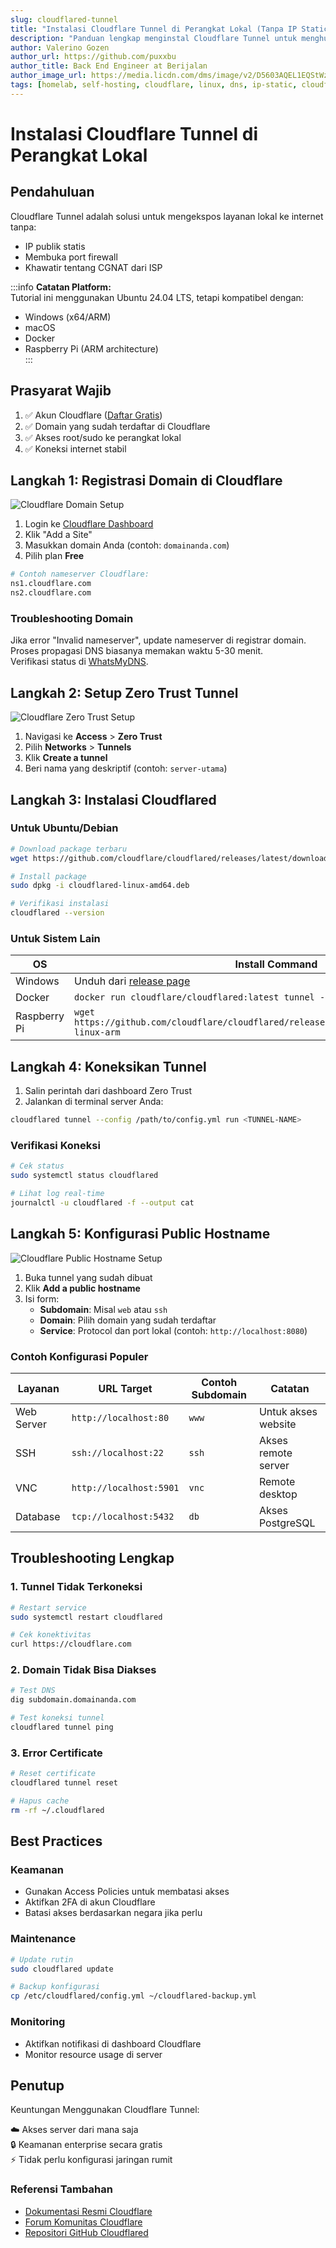 ```yaml
---
slug: cloudflared-tunnel
title: "Instalasi Cloudflare Tunnel di Perangkat Lokal (Tanpa IP Static)"
description: "Panduan lengkap menginstal Cloudflare Tunnel untuk menghubungkan server lokal ke domain publik tanpa IP static. Solusi untuk CGNAT dan jaringan terbatas."
author: Valerino Gozen
author_url: https://github.com/puxxbu
author_title: Back End Engineer at Berijalan
author_image_url: https://media.licdn.com/dms/image/v2/D5603AQEL1EQStWzM_Q/profile-displayphoto-shrink_800_800/profile-displayphoto-shrink_800_800/0/1701697323297?e=1752710400&v=beta&t=mK32frD6CEo2rbtWZ_IhLl-vdxMOxFSQO7omh77l5HA
tags: [homelab, self-hosting, cloudflare, linux, dns, ip-static, cloudflared, tunnel, zero-trust]
---
```


# Instalasi Cloudflare Tunnel di Perangkat Lokal

## Pendahuluan



Cloudflare Tunnel adalah solusi untuk mengekspos layanan lokal ke internet tanpa:

- IP publik statis
- Membuka port firewall
- Khawatir tentang CGNAT dari ISP

:::info
**Catatan Platform:**  
Tutorial ini menggunakan Ubuntu 24.04 LTS, tetapi kompatibel dengan:  
- Windows (x64/ARM)  
- macOS  
- Docker  
- Raspberry Pi (ARM architecture)  
:::

## Prasyarat Wajib

1. ✅ Akun Cloudflare ([Daftar Gratis](https://dash.cloudflare.com/sign-up))
2. ✅ Domain yang sudah terdaftar di Cloudflare
3. ✅ Akses root/sudo ke perangkat lokal
4. ✅ Koneksi internet stabil

## Langkah 1: Registrasi Domain di Cloudflare

![Cloudflare Domain Setup](/img/blog/cloudflared/cloudflared-1-1.png)

1. Login ke [Cloudflare Dashboard](https://dash.cloudflare.com)
2. Klik "Add a Site"
3. Masukkan domain Anda (contoh: `domainanda.com`)
4. Pilih plan **Free**

```bash
# Contoh nameserver Cloudflare:
ns1.cloudflare.com
ns2.cloudflare.com
```

### Troubleshooting Domain

Jika error "Invalid nameserver", update nameserver di registrar domain.  
Proses propagasi DNS biasanya memakan waktu 5-30 menit.  
Verifikasi status di [WhatsMyDNS](https://www.whatsmydns.net/).

## Langkah 2: Setup Zero Trust Tunnel

![Cloudflare Zero Trust Setup](/img/blog/cloudflared/cloudflared-3-2.png)

1. Navigasi ke **Access** > **Zero Trust**
2. Pilih **Networks** > **Tunnels**
3. Klik **Create a tunnel**
4. Beri nama yang deskriptif (contoh: `server-utama`)

## Langkah 3: Instalasi Cloudflared

### Untuk Ubuntu/Debian

```bash
# Download package terbaru
wget https://github.com/cloudflare/cloudflared/releases/latest/download/cloudflared-linux-amd64.deb

# Install package
sudo dpkg -i cloudflared-linux-amd64.deb

# Verifikasi instalasi
cloudflared --version
```

### Untuk Sistem Lain

| OS            | Install Command                                                                 |
|---------------|---------------------------------------------------------------------------------|
| Windows       | Unduh dari [release page](https://github.com/cloudflare/cloudflared/releases)   |
| Docker        | `docker run cloudflare/cloudflared:latest tunnel --no-autoupdate run <TOKEN>`   |
| Raspberry Pi  | `wget https://github.com/cloudflare/cloudflared/releases/latest/download/cloudflared-linux-arm` |

## Langkah 4: Koneksikan Tunnel

1. Salin perintah dari dashboard Zero Trust
2. Jalankan di terminal server Anda:

```bash
cloudflared tunnel --config /path/to/config.yml run <TUNNEL-NAME>
```

### Verifikasi Koneksi

```bash
# Cek status
sudo systemctl status cloudflared

# Lihat log real-time
journalctl -u cloudflared -f --output cat
```

## Langkah 5: Konfigurasi Public Hostname

![Cloudflare Public Hostname Setup](/img/blog/cloudflared/cloudflared-5-3.png)

1. Buka tunnel yang sudah dibuat
2. Klik **Add a public hostname**
3. Isi form:
   - **Subdomain**: Misal `web` atau `ssh`
   - **Domain**: Pilih domain yang sudah terdaftar
   - **Service**: Protocol dan port lokal (contoh: `http://localhost:8080`)

### Contoh Konfigurasi Populer

| Layanan      | URL Target             | Contoh Subdomain | Catatan               |
|--------------|------------------------|------------------|-----------------------|
| Web Server   | `http://localhost:80`  | `www`            | Untuk akses website   |
| SSH          | `ssh://localhost:22`   | `ssh`            | Akses remote server   |
| VNC          | `http://localhost:5901`| `vnc`            | Remote desktop        |
| Database     | `tcp://localhost:5432` | `db`             | Akses PostgreSQL      |

## Troubleshooting Lengkap

### 1. Tunnel Tidak Terkoneksi

```bash
# Restart service
sudo systemctl restart cloudflared

# Cek konektivitas
curl https://cloudflare.com
```

### 2. Domain Tidak Bisa Diakses

```bash
# Test DNS
dig subdomain.domainanda.com

# Test koneksi tunnel
cloudflared tunnel ping
```

### 3. Error Certificate

```bash
# Reset certificate
cloudflared tunnel reset

# Hapus cache
rm -rf ~/.cloudflared
```

## Best Practices

### Keamanan

- Gunakan Access Policies untuk membatasi akses
- Aktifkan 2FA di akun Cloudflare
- Batasi akses berdasarkan negara jika perlu

### Maintenance

```bash
# Update rutin
sudo cloudflared update

# Backup konfigurasi
cp /etc/cloudflared/config.yml ~/cloudflared-backup.yml
```

### Monitoring

- Aktifkan notifikasi di dashboard Cloudflare
- Monitor resource usage di server

## Penutup

Keuntungan Menggunakan Cloudflare Tunnel:

☁️ Akses server dari mana saja  
🔒 Keamanan enterprise secara gratis  
⚡ Tidak perlu konfigurasi jaringan rumit  

### Referensi Tambahan

- [Dokumentasi Resmi Cloudflare](https://developers.cloudflare.com/cloudflare-one/)
- [Forum Komunitas Cloudflare](https://community.cloudflare.com/)
- [Repositori GitHub Cloudflared](https://github.com/cloudflare/cloudflared)

